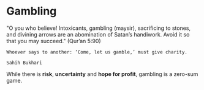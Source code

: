 # Gambling

"O you who believe! Intoxicants, gambling (maysir), sacrificing to stones, and divining arrows are an abomination of Satan’s handiwork. Avoid it so that you may succeed."
(Qur’an 5:90)

~~~admonish note
Whoever says to another: ‘Come, let us gamble,’ must give charity.

Sahih Bukhari
~~~

While there is **risk**, **uncertainty** and **hope for profit**, gambling is a zero-sum game.
